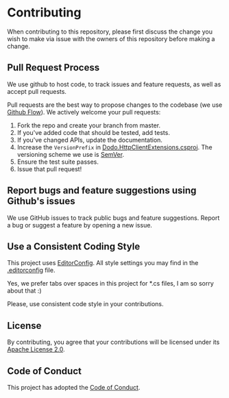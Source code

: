 # Contributing

When contributing to this repository, please first discuss the change you wish to make via issue with the owners of this repository before making a change.

## Pull Request Process

We use github to host code, to track issues and feature requests, as well as accept pull requests.

Pull requests are the best way to propose changes to the codebase (we use [Github Flow](https://guides.github.com/introduction/flow/index.html)). We actively welcome your pull requests:

1. Fork the repo and create your branch from master.
2. If you've added code that should be tested, add tests.
3. If you've changed APIs, update the documentation.
4. Increase the `VersionPrefix` in [Dodo.HttpClientExtensions.csproj](src/Dodo.HttpClientExtensions/Dodo.HttpClientExtensions.csproj). The versioning scheme we use is [SemVer](https://semver.org/).
5. Ensure the test suite passes.
6. Issue that pull request!

## Report bugs and feature suggestions using Github's issues

We use GitHub issues to track public bugs and feature suggestions. Report a bug or suggest a feature by opening a new issue.

## Use a Consistent Coding Style

This project uses [EditorConfig](https://editorconfig.org/). All style settings you may find in the [.editorconfig](.editorconfig) file.

Yes, we prefer tabs over spaces in this project for *.cs files, I am so sorry about that :)

Please, use consistent code style in your contributions.

## License

By contributing, you agree that your contributions will be licensed under its [Apache License 2.0](LICENSE).

## Code of Conduct

This project has adopted the [Code of Conduct](./CODE_OF_CONDUCT.md).